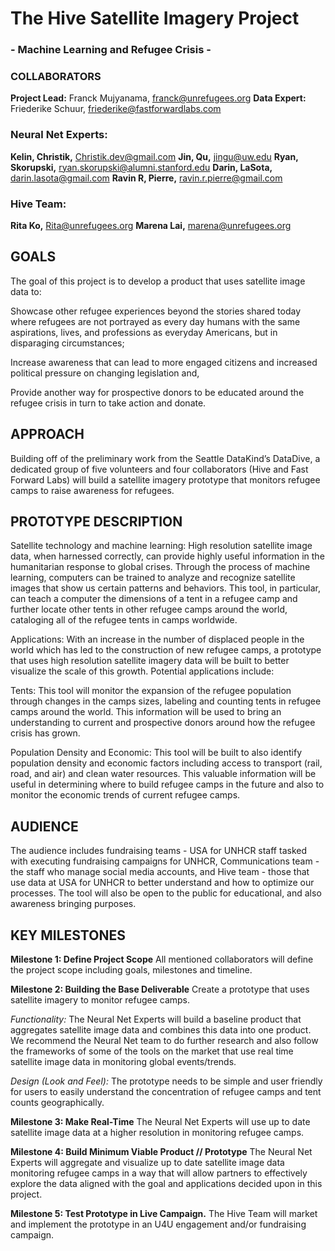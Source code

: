 # The Hive Satellite Imagery Project
### - Machine Learning and Refugee Crisis -

### COLLABORATORS
**Project Lead:** Franck Mujyanama, franck@unrefugees.org
**Data Expert:** Friederike Schuur, friederike@fastforwardlabs.com

### Neural Net Experts:
**Kelin, Christik,** Christik.dev@gmail.com
**Jin, Qu,** jingu@uw.edu
**Ryan, Skorupski,** ryan.skorupski@alumni.stanford.edu
**Darin, LaSota,** darin.lasota@gmail.com
**Ravin R, Pierre,** ravin.r.pierre@gmail.com

### Hive Team:
**Rita Ko,** Rita@unrefugees.org
**Marena Lai,** marena@unrefugees.org

## GOALS
The goal of this project is to develop a product that uses satellite image data to:

Showcase other refugee experiences beyond the stories shared today where refugees are not portrayed as every day humans with the same aspirations, lives, and professions as everyday Americans, but in disparaging circumstances;


Increase awareness that can lead to more engaged citizens and increased political pressure on changing legislation and,


Provide another way for prospective donors to be educated around the refugee crisis in turn to take action and donate.

## APPROACH
Building off of the preliminary work from the Seattle DataKind’s DataDive, a dedicated group of five volunteers and four collaborators (Hive and Fast Forward Labs) will build a satellite imagery prototype that monitors refugee camps to raise awareness for refugees.



## PROTOTYPE DESCRIPTION
Satellite technology and machine learning: High resolution satellite image data, when harnessed correctly, can provide highly useful information in the humanitarian response to global crises. Through the process of machine learning, computers can be trained to analyze and recognize satellite images that show us certain patterns and behaviors. This tool, in particular, can teach a computer the dimensions of a tent in a refugee camp and further locate other tents in other refugee camps around the world, cataloging all of the refugee tents in camps worldwide.

Applications: With an increase in the number of displaced people in the world which has led to the construction of new refugee camps, a prototype that uses high resolution satellite imagery data will be built to better visualize the scale of this growth. Potential applications include:

Tents: This tool will monitor the expansion of the refugee population through changes in the camps sizes, labeling and counting tents in refugee camps around the world. This information will be used to bring an understanding to current and prospective donors around how the refugee crisis has grown.


Population Density and Economic: This tool will be built to also identify population density and economic factors including access to transport (rail, road, and air) and clean water resources. This valuable information will be useful in determining where to build refugee camps in the future and also to monitor the economic trends of current refugee camps.

## AUDIENCE
The audience includes fundraising teams - USA for UNHCR staff tasked with executing fundraising campaigns for UNHCR, Communications team - the staff who manage social media accounts, and Hive team - those that use data at USA for UNHCR to better understand and how to optimize our processes. The tool will also be open to the public for educational, and also awareness bringing purposes.   

## KEY MILESTONES
**Milestone 1: Define Project Scope**
All mentioned collaborators will define the project scope including goals, milestones and timeline.

**Milestone 2: Building the Base Deliverable**
Create a prototype that uses satellite imagery to monitor refugee camps.

*Functionality:* The Neural Net Experts will build a baseline product that aggregates satellite image data and combines this data into one product. We recommend the Neural Net team to do further research and also follow the frameworks of some of the tools on the market that use real time satellite image data in monitoring global events/trends.  


*Design (Look and Feel):* The prototype needs to be simple and user friendly for users to easily understand the concentration of refugee camps and tent counts geographically.

**Milestone 3: Make Real-Time**
The Neural Net Experts will use up to date satellite image data at a higher resolution in monitoring refugee camps.

**Milestone 4: Build Minimum Viable Product // Prototype**
The Neural Net Experts will aggregate and visualize up to date satellite image data monitoring refugee camps in a way that will allow partners to effectively explore the data aligned with the goal and applications decided upon in this project.

**Milestone 5: Test Prototype in Live Campaign.**
The Hive Team will market and implement the prototype in an U4U engagement and/or fundraising campaign.

